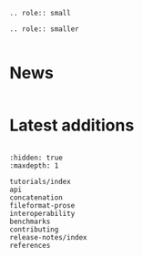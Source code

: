 ```{eval-rst}
.. role:: small
```

```{eval-rst}
.. role:: smaller
```

```{include} ../README.md
```

# News

```{include} news.md
```

# Latest additions

```{include} release-notes/release-latest.md
```

```{toctree}
:hidden: true
:maxdepth: 1

tutorials/index
api
concatenation
fileformat-prose
interoperability
benchmarks
contributing
release-notes/index
references
```
